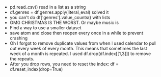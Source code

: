 * pd.read_csv() read in a list as a string
* df.genres = df.genres.apply(literal_eval) solved it
* you can't do df['genres'].value_counts() with lists
* OMG CHRISTMAS IS THE WORST. Or maybe music is
* Find a way to use a smaller dataset
* save atom and close then reopen every once in a while to prevent crashing
* Oh I forgot to remove duplicate values from when I used calendar to pull out every week of every month. This means that sometimes the last week of a month is repeated. I used df.drop(df.index[[1,3]]) to remove the repeats.
* After you drop rows, you need to reset the index: df = df.reset_index(drop=True)
